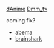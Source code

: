 [dAnime](https://animestore.docomo.ne.jp/animestore/tp_pc)
[Dmm_tv](https://tv.dmm.com/vod/)

coming fix?
- [abema](https://abema.tv)
- [brainshark](https://brainshark.com)